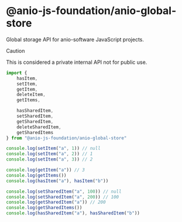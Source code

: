 # @anio-js-foundation/anio-global-store

Global storage API for anio-software JavaScript projects.

> [!CAUTION]
> This is considered a private internal API not for public use.

```js
import {
	hasItem,
	setItem,
	getItem,
	deleteItem,
	getItems,

	hasSharedItem,
	setSharedItem,
	getSharedItem,
	deleteSharedItem,
	getSharedItems
} from "@anio-js-foundation/anio-global-store"

console.log(setItem("a", 1)) // null
console.log(setItem("a", 2)) // 1
console.log(setItem("a", 3)) // 2

console.log(getItem("a")) // 3
console.log(getItems())
console.log(hasItem("a"), hasItem("b"))

console.log(setSharedItem("a", 100)) // null
console.log(setSharedItem("a", 200)) // 100
console.log(getSharedItem("a")) // 200
console.log(getSharedItems())
console.log(hasSharedItem("a"), hasSharedItem("b"))
```
